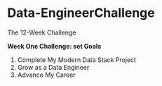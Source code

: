 # Data-EngineerChallenge
The 12-Week Challenge

**Week One Challenge: set Goals**
1. Complete My Modern Data Stack Project
2. Grow as a Data Engineer
3. Advance My Career

